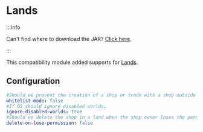 # Lands

:::info

Can't find where to download the JAR? [Click here](../faq/where-addons-compacts-at.md).

:::

This compatibility module added supports for [Lands](https://www.spigotmc.org/resources/lands-%E2%AD%95-land-claim-plugin-%E2%9C%85-grief-prevention-protection-gui-management-nations-wars-1-19-support.53313/).

## Configuration

```yaml
#Should we prevent the creation of a shop or trade with a shop outside Land's area?
whitelist-mode: false
#If QS should ignore disabled worlds.
ignore-disabled-worlds: true
#Should we delete the shop in a land when the shop owner loses the permission for this land?
delete-on-lose-permission: false
```
